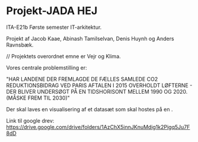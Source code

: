 # Projekt-JADA HEJ
ITA-E21b Første semester IT-arkitektur.

Projekt af Jacob Kaae, Abinash Tamilselvan, Denis Huynh og Anders Ravnsbæk.


// Projektets overordnet emne er Vejr og Klima.

Vores centrale problemstilling er:

"HAR LANDENE DER FREMLAGDE DE FÆLLES SAMLEDE CO2 REDUKTIONSBIDRAG VED PARIS AFTALEN I 2015 OVERHOLDT LØFTERNE - DER BLIVER UNDERSØGT PÅ EN TIDSHORISONT MELLEM 1990 OG 2020. (MÅSKE  FREM TIL 2030)"

Der skal laves en visualisering af et datasæt som skal hostes på en . 

Link til google drev:
https://drive.google.com/drive/folders/1AzChX5innJKnuMdig1k2Pigq5Ju7F8dD
